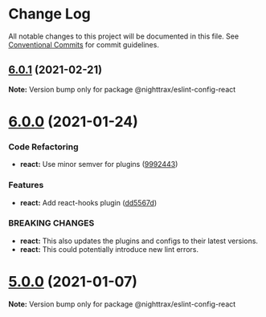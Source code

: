 # Change Log

All notable changes to this project will be documented in this file.
See [Conventional Commits](https://conventionalcommits.org) for commit guidelines.

## [6.0.1](https://github.com/NiGhTTraX/eslint-config/compare/@nighttrax/eslint-config-react@6.0.0...@nighttrax/eslint-config-react@6.0.1) (2021-02-21)

**Note:** Version bump only for package @nighttrax/eslint-config-react





# [6.0.0](https://github.com/NiGhTTraX/eslint-config/compare/@nighttrax/eslint-config-react@5.0.0...@nighttrax/eslint-config-react@6.0.0) (2021-01-24)


### Code Refactoring

* **react:** Use minor semver for plugins ([9992443](https://github.com/NiGhTTraX/eslint-config/commit/9992443fa78660f5764727806d0df1c1da3316e0))


### Features

* **react:** Add react-hooks plugin ([dd5567d](https://github.com/NiGhTTraX/eslint-config/commit/dd5567da914607b05fc497c6d5fe8d22e18d0e5c))


### BREAKING CHANGES

* **react:** This also updates the plugins and configs to their
latest versions.
* **react:** This could potentially introduce new lint errors.





# [5.0.0](https://github.com/NiGhTTraX/eslint-config/compare/@nighttrax/eslint-config-react@5.0.0-alpha.0...@nighttrax/eslint-config-react@5.0.0) (2021-01-07)

**Note:** Version bump only for package @nighttrax/eslint-config-react
